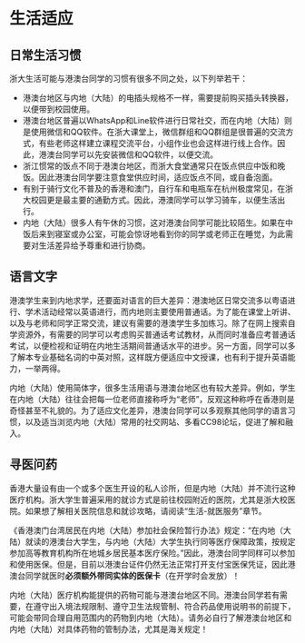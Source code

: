 # 生活适应

## 日常生活习惯

浙大生活可能与港澳台同学的习惯有很多不同之处，以下列举若干：

- 港澳台地区与内地（大陆）的电插头规格不一样，需要提前购买插头转换器，以便带到校园使用。
- 港澳台地区普遍以WhatsApp和Line软件进行日常社交，而在内地（大陆）则是使用微信和QQ软件。在浙大课堂上，微信群组和QQ群组是很普遍的交流方式，有些老师这样建立课程交流平台，小组作业也会这样进行线上合作。因此，港澳台同学可以先安装微信和QQ软件，以便交流。
- 浙江惯常的饭点不同于港澳台地区，而浙大食堂通常只在饭点供应中饭和晚饭。因此港澳台同学要注意食堂供应时间，适应饭点不同，或自备泡面。
- 有别于骑行文化不普及的香港和澳门，自行车和电瓶车在杭州极度常见，在浙大校园更是最主要的通勤方式。因此，港澳同学可以学习骑车，以便生活出行。
- 内地（大陆）很多人有午休的习惯，这对港澳台同学可能比较陌生。如果在中饭后来到寝室或办公室，可能会惊讶地看到你的同学或老师正在睡觉，为此需要对生活差异给予尊重和进行协商。

## 语言文字

港澳学生来到内地求学，还要面对语言的巨大差异：港澳地区日常交流多以粤语进行、学术活动经常以英语进行，而内地则主要使用普通话。为了能在课堂上听讲、以及与老师和同学正常交流，建议有需要的港澳学生多加练习。除了在网上搜索自学资源外，有需要的同学可以考虑购买普通话考试教材，从而同时准备应考普通话考试，以便检视和证明在内地生活期间普通话水平的进步。另一方面，同学可以多了解本专业基础名词的中英对照，这样既方便适应中文授课，也有利于提升英语能力，一举两得。

内地（大陆）使用简体字，很多生活用语与港澳台地区也有较大差异。例如，学生在内地（大陆）往往会把每一位老师直接称呼为“老师”，反观这种称呼在香港则是奇怪甚至不礼貌的。为了适应文化差异，港澳台同学可以多观察其他同学的语言习惯，以及适当浏览内地（大陆）常用的社交网站、多看CC98论坛，促进了解和融入。

## 寻医问药

香港大量设有由一个或多个医生开设的私人诊所，但是内地（大陆）并不流行这种医疗机构。浙大学生普遍采用的就诊方式是前往校园附近的医院，尤其是浙大校医院。如果想了解相关医院信息和就诊攻略，请阅读“生活-就医服务”章节。

《香港澳门台湾居民在内地（大陆）参加社会保险暂行办法》规定：“在内地（大陆）就读的港澳台大学生，与内地（大陆）大学生执行同等医疗保障政策，按规定参加高等教育机构所在地城乡居民基本医疗保险。”因此，港澳台同学同样可以参加和使用医保。但是，目前以港澳台证件仍然无法正常打开支付宝医保凭证，因此港澳台同学就医时**必须额外带同实体的医保卡**（在开学时会发放）！

内地（大陆）医疗机构能提供的药物可能与港澳台地区不同。港澳台同学若有需要，在遵守出入境法规限制、遵守卫生法规管制、符合药品使用说明书的前提下，可能会带同合理自用范围内的药物到内地（大陆）。请务必自行了解港澳台地区和内地（大陆）对具体药物的管制办法，尤其是海关规定！
